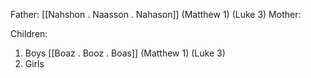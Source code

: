 Father: [[Nahshon . Naasson . Nahason]] (Matthew 1) (Luke 3)
Mother: 

Children:
1) Boys
	[[Boaz . Booz . Boas]] (Matthew 1) (Luke 3)
2) Girls
	